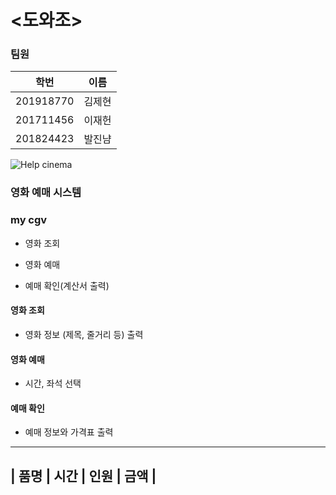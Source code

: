 # <도와조>

### **팀원**
|  학번  | 이름  |
|------  |-----|
|201918770|김제현|
|201711456|이재헌|
|201824423|발진냠|

![Help cinema](https://user-images.githubusercontent.com/65211547/84393564-b4d08f80-ac36-11ea-9741-4553e11c5146.PNG)

### 영화 예매 시스템
### **my cgv**
 * 영화 조회
  
 * 영화 예매
 
 * 예매 확인(계산서 출력) 

 #### 영화 조회
 * 영화 정보 (제목, 줄거리 등) 출력
 #### 영화 예매
 * 시간, 좌석 선택
 #### 예매 확인
 * 예매 정보와 가격표 출력
 -----------------------------
| 품명 | 시간 | 인원 | 금액 |
------------------------------
